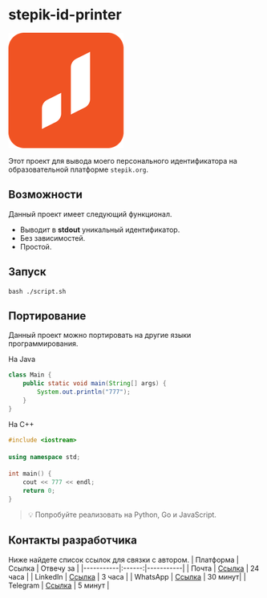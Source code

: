 # stepik-id-printer

![Изображение](image.png)

Этот проект для вывода моего персонального идентификатора на образовательной платформе `stepik.org`.

## Возможности

Данный проект имеет следующий функционал.

- Выводит в **stdout** уникальный идентификатор.
- Без зависимостей.
- Простой.

## Запуск


```
bash ./script.sh
```


## Портирование

Данный проект можно портировать на другие языки программирования.

На Java

```java
class Main {
    public static void main(String[] args) {
        System.out.println("777");
    }
}
```
На C++
```c++
#include <iostream>

using namespace std;

int main() {
    cout << 777 << endl;
    return 0;
}
```

> 💡 Попробуйте реализовать на Python, Go и JavaScript.


## Контакты разработчика 

Ниже найдете список ссылок для связки с автором.
| Платформа | Ссылка | Отвечу за | 
|-----------|:------:|-----------|
| Почта     | [Ссылка](https://www.google.com/intl/ru/gmail/about/) | 24 часа |
| LinkedIn  | [Ссылка](https://ru.linkedin.com/)                    | 3 часа  |
| WhatsApp  | [Ссылка](https://www.whatsapp.com/?lang=ru_RU)        | 30 минут|
| Telegram  | [Ссылка](https://web.telegram.org/k/)                 | 5 минут |